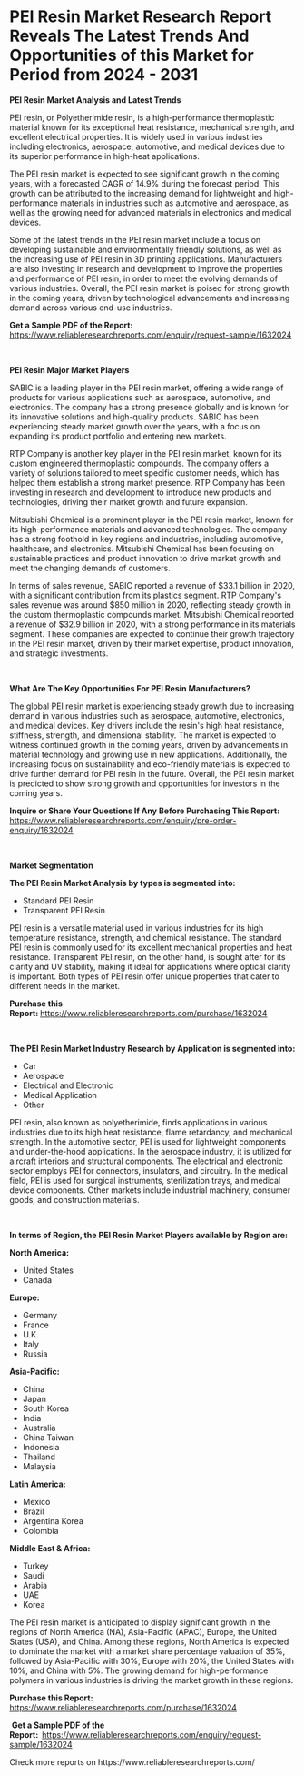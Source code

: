 <p><h1>PEI Resin Market Research Report Reveals The Latest Trends And Opportunities of this Market for Period from 2024 - 2031</h1></p><p><strong>PEI Resin Market Analysis and Latest Trends</strong></p>
<p><p>PEI resin, or Polyetherimide resin, is a high-performance thermoplastic material known for its exceptional heat resistance, mechanical strength, and excellent electrical properties. It is widely used in various industries including electronics, aerospace, automotive, and medical devices due to its superior performance in high-heat applications.</p><p>The PEI resin market is expected to see significant growth in the coming years, with a forecasted CAGR of 14.9% during the forecast period. This growth can be attributed to the increasing demand for lightweight and high-performance materials in industries such as automotive and aerospace, as well as the growing need for advanced materials in electronics and medical devices.</p><p>Some of the latest trends in the PEI resin market include a focus on developing sustainable and environmentally friendly solutions, as well as the increasing use of PEI resin in 3D printing applications. Manufacturers are also investing in research and development to improve the properties and performance of PEI resin, in order to meet the evolving demands of various industries. Overall, the PEI resin market is poised for strong growth in the coming years, driven by technological advancements and increasing demand across various end-use industries.</p></p>
<p><strong>Get a Sample PDF of the Report:&nbsp;</strong> <a href="https://www.reliableresearchreports.com/enquiry/request-sample/1632024">https://www.reliableresearchreports.com/enquiry/request-sample/1632024</a></p>
<p>&nbsp;</p>
<p><strong>PEI Resin Major Market Players</strong></p>
<p><p>SABIC is a leading player in the PEI resin market, offering a wide range of products for various applications such as aerospace, automotive, and electronics. The company has a strong presence globally and is known for its innovative solutions and high-quality products. SABIC has been experiencing steady market growth over the years, with a focus on expanding its product portfolio and entering new markets.</p><p>RTP Company is another key player in the PEI resin market, known for its custom engineered thermoplastic compounds. The company offers a variety of solutions tailored to meet specific customer needs, which has helped them establish a strong market presence. RTP Company has been investing in research and development to introduce new products and technologies, driving their market growth and future expansion.</p><p>Mitsubishi Chemical is a prominent player in the PEI resin market, known for its high-performance materials and advanced technologies. The company has a strong foothold in key regions and industries, including automotive, healthcare, and electronics. Mitsubishi Chemical has been focusing on sustainable practices and product innovation to drive market growth and meet the changing demands of customers.</p><p>In terms of sales revenue, SABIC reported a revenue of $33.1 billion in 2020, with a significant contribution from its plastics segment. RTP Company's sales revenue was around $850 million in 2020, reflecting steady growth in the custom thermoplastic compounds market. Mitsubishi Chemical reported a revenue of $32.9 billion in 2020, with a strong performance in its materials segment. These companies are expected to continue their growth trajectory in the PEI resin market, driven by their market expertise, product innovation, and strategic investments.</p></p>
<p>&nbsp;</p>
<p><strong>What Are The Key Opportunities For PEI Resin Manufacturers?</strong></p>
<p><p>The global PEI resin market is experiencing steady growth due to increasing demand in various industries such as aerospace, automotive, electronics, and medical devices. Key drivers include the resin's high heat resistance, stiffness, strength, and dimensional stability. The market is expected to witness continued growth in the coming years, driven by advancements in material technology and growing use in new applications. Additionally, the increasing focus on sustainability and eco-friendly materials is expected to drive further demand for PEI resin in the future. Overall, the PEI resin market is predicted to show strong growth and opportunities for investors in the coming years.</p></p>
<p><strong>Inquire or Share Your Questions If Any Before Purchasing This Report:</strong> <a href="https://www.reliableresearchreports.com/enquiry/pre-order-enquiry/1632024">https://www.reliableresearchreports.com/enquiry/pre-order-enquiry/1632024</a></p>
<p>&nbsp;</p>
<p><strong>Market Segmentation</strong></p>
<p><strong>The PEI Resin Market Analysis by types is segmented into:</strong></p>
<p><ul><li>Standard PEI Resin</li><li>Transparent PEI Resin</li></ul></p>
<p><p>PEI resin is a versatile material used in various industries for its high temperature resistance, strength, and chemical resistance. The standard PEI resin is commonly used for its excellent mechanical properties and heat resistance. Transparent PEI resin, on the other hand, is sought after for its clarity and UV stability, making it ideal for applications where optical clarity is important. Both types of PEI resin offer unique properties that cater to different needs in the market.</p></p>
<p><strong>Purchase this Report:&nbsp;</strong><a href="https://www.reliableresearchreports.com/purchase/1632024">https://www.reliableresearchreports.com/purchase/1632024</a></p>
<p>&nbsp;</p>
<p><strong>The PEI Resin Market Industry Research by Application is segmented into:</strong></p>
<p><ul><li>Car</li><li>Aerospace</li><li>Electrical and Electronic</li><li>Medical Application</li><li>Other</li></ul></p>
<p><p>PEI resin, also known as polyetherimide, finds applications in various industries due to its high heat resistance, flame retardancy, and mechanical strength. In the automotive sector, PEI is used for lightweight components and under-the-hood applications. In the aerospace industry, it is utilized for aircraft interiors and structural components. The electrical and electronic sector employs PEI for connectors, insulators, and circuitry. In the medical field, PEI is used for surgical instruments, sterilization trays, and medical device components. Other markets include industrial machinery, consumer goods, and construction materials.</p></p>
<p>&nbsp;</p>
<p><strong>In terms of Region, the PEI Resin Market Players available by Region are:</strong></p>
<p>
    <p> <strong> North America: </strong>
        <ul>
            <li>United States</li>
            <li>Canada</li>
        </ul>
        </p> 
    <p> <strong> Europe: </strong>
        <ul>
            <li>Germany</li>
            <li>France</li>
            <li>U.K.</li>
            <li>Italy</li>
            <li>Russia</li>
        </ul>
        </p> 
    <p> <strong> Asia-Pacific: </strong>
        <ul>
            <li>China</li>
            <li>Japan</li>
            <li>South Korea</li>
            <li>India</li>
            <li>Australia</li>
            <li>China Taiwan</li>
            <li>Indonesia</li>
            <li>Thailand</li>
            <li>Malaysia</li>
        </ul>
        </p> 
    <p> <strong> Latin America: </strong>
        <ul>
            <li>Mexico</li>
            <li>Brazil</li>
            <li>Argentina Korea</li>
            <li>Colombia</li>
        </ul>
        </p> 
    <p> <strong> Middle East & Africa: </strong>
        <ul>
            <li>Turkey</li>
            <li>Saudi</li>
            <li>Arabia</li>
            <li>UAE</li>
            <li>Korea</li>
        </ul>
    </p>
    </p>
<p><p>The PEI resin market is anticipated to display significant growth in the regions of North America (NA), Asia-Pacific (APAC), Europe, the United States (USA), and China. Among these regions, North America is expected to dominate the market with a market share percentage valuation of 35%, followed by Asia-Pacific with 30%, Europe with 20%, the United States with 10%, and China with 5%. The growing demand for high-performance polymers in various industries is driving the market growth in these regions.</p></p>
<p><strong>Purchase this Report: </strong><a href="https://www.reliableresearchreports.com/purchase/1632024">https://www.reliableresearchreports.com/purchase/1632024</a></p>
<p>&nbsp;<strong>Get a Sample PDF of the Report:&nbsp;&nbsp;</strong><a href="https://www.reliableresearchreports.com/enquiry/request-sample/1632024">https://www.reliableresearchreports.com/enquiry/request-sample/1632024</a></p>
<p><strong></strong></p>
<p>Check more reports on https://www.reliableresearchreports.com/</p>